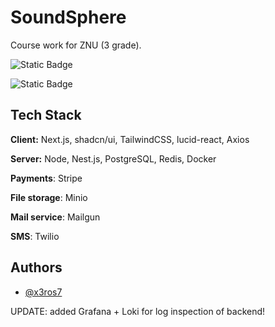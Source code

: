 # SoundSphere

Course work for ZNU (3 grade).

![Static Badge](https://img.shields.io/badge/nest--js-red)

![Static Badge](https://img.shields.io/badge/next--js-white)

## Tech Stack

**Client:** Next.js, shadcn/ui, TailwindCSS, lucid-react, Axios

**Server:** Node, Nest.js, PostgreSQL, Redis, Docker

**Payments**: Stripe

**File storage**: Minio

**Mail service**: Mailgun

**SMS**: Twilio

## Authors

- [@x3ros7](https://www.github.com/x3ros7)

UPDATE: added Grafana + Loki for log inspection of backend!
